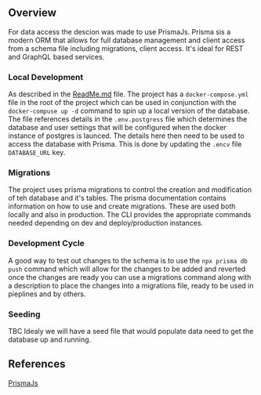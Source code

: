 ## Overview
For data access the descion was made to use PrismaJs. Prisma sis a modern ORM that allows for full database management and client access from a schema file including migrations, client access. It's ideal for REST and GraphQL based services.

### Local Development
As described in the [ReadMe.md](./ReadMe.md) file. The project has a `docker-compose.yml` file in the root of the project which can be used in conjunction with the `docker-compuse up -d` command to spin up a local version of the database. The file references details in the `.env.postgress` file which determines the database and user settings that will be configured when the docker instance of postgres is launced. The details here then need to be used to access the database with Prisma. This is done by updating the `.encv` file `DATABASE_URL` key.

### Migrations
The project uses prisma migrations to control the creation and modification of teh database and it's tables. The prisma documentation contains information on how to use and create migrations. These are used both locally and also in production. The CLI provides the appropriate commands needed depending on dev and deploy/production instances.

### Development Cycle
A good way to test out changes to the schema is to use the `npx prisma db push` command which will allow for the changes to be added and reverted once the changes are ready you can use a migrations command along with a description to place the changes into a migrations file, ready to be used in pieplines and by others.

### Seeding
TBC Idealy we will have a seed file that would populate data need to get the database up and running. 

## References
[PrismaJs](https://prisma.io)
